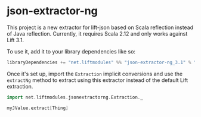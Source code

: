 # json-extractor-ng

This project is a new extractor for lift-json based on Scala reflection instead of
Java reflection. Currently, it requires Scala 2.12 and only works against Lift 3.1.

To use it, add it to your library dependencies like so:

```scala
libraryDependencies += "net.liftmodules" %% "json-extractor-ng_3.1" % "0.1.0"
```

Once it's set up, import the `Extraction` implicit conversions and use the
`extractNg` method to extract using this extractor instead of the default Lift
extraction.

```scala
import net.liftmodules.jsonextractorng.Extraction._

myJValue.extract[Thing]
```
